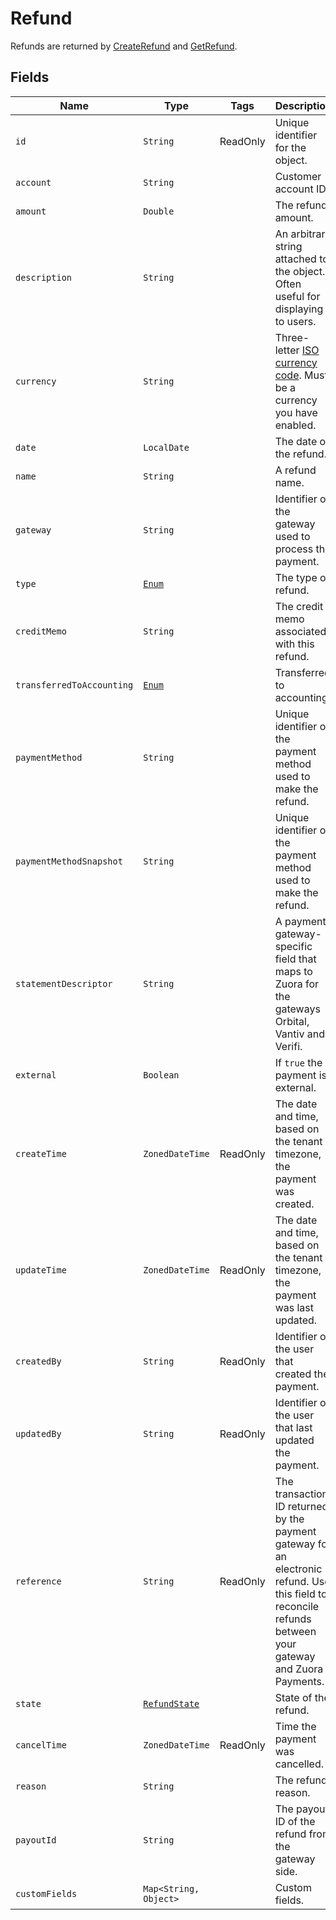 # Refund

Refunds are returned by
[CreateRefund](/doc/refund-api.md#create-refund)
and [GetRefund](/doc/refund-api.md#get-refund).


## Fields


| Name | Type | Tags | Description | Getters
|  --- | --- | --- | --- | --- |
| `id` | `String` | ReadOnly | Unique identifier for the object. | `String getId()` |
| `account` | `String` | | Customer account ID. | `String getAccount()`
| `amount` | `Double` | | The refund amount. | `Double getAmount()`
| `description` | `String` | | An arbitrary string attached to the object. Often useful for displaying to users. | `String getDescription()`
| `currency` | `String` | | Three-letter [ISO currency code](https://www.iso.org/iso-4217-currency-codes.html). Must be a currency you have enabled. | `String getCurrency()`
| `date` | `LocalDate` | | The date of the refund. | `String getDate()`
| `name` | `String` | | A refund name. | `String getName()`
| `gateway` | `String` |  | Identifier of the gateway used to process the payment. | `String getGateway()`
| `type` | [`Enum`](/doc/models/method-type.md) |  | The type of refund. | `String getType()`
| `creditMemo` | `String` |  | The credit memo associated with this refund. | `String getCreditMemo()`
| `transferredToAccounting` | [`Enum`](/doc/models/transferred-to-accounting.md) |  | Transferred to accounting. | `String getTransferredToAccounting()`
| `paymentMethod` | `String` | | Unique identifier of the payment method used to make the refund. | `String getPaymentMethod()`
| `paymentMethodSnapshot` | `String` | | Unique identifier of the payment method used to make the refund. | `String getPaymentMethodSnapshot()`
| `statementDescriptor` | `String` | | A payment gateway-specific field that maps to Zuora for the gateways Orbital, Vantiv and Verifi. | `String getStatementDescriptor()`
| `external` | `Boolean` | | If `true` the payment is external. | `Boolean isExternal()`
| `createTime` | `ZonedDateTime` | ReadOnly | The date and time, based on the tenant timezone, the payment was created. | `ZonedDateTime getCreateTime()` |
| `updateTime` | `ZonedDateTime` | ReadOnly | The date and time, based on the tenant timezone, the payment was last updated. | `ZonedDateTime getUpdateTime()` |
| `createdBy` | `String` | ReadOnly | Identifier of the user that created the payment. | `String getCreatedBy()` |
| `updatedBy` | `String` | ReadOnly | Identifier of the user that last updated the payment. | `String getUpdatedBy()` |
| `reference` | `String` | ReadOnly | The transaction ID returned by the payment gateway for an electronic refund. Use this field to reconcile refunds between your gateway and Zuora Payments. | `String getReference()` |
| `state` | [`RefundState`](/doc/models/refund-state.md) | | State of the refund. | `String getState()` |
| `cancelTime` | `ZonedDateTime` | ReadOnly | Time the payment was cancelled. | `ZonedDateTime getCancelTime()` |
| `reason` | `String` | | The refund reason. | `String getReason()` |
| `payoutId` | `String` | | The payout ID of the refund from the gateway side. | `String getPayoutId()` |
| `customFields` | `Map<String, Object>` |  | Custom fields. | `Map<String, Object> getCustomFields()`|
